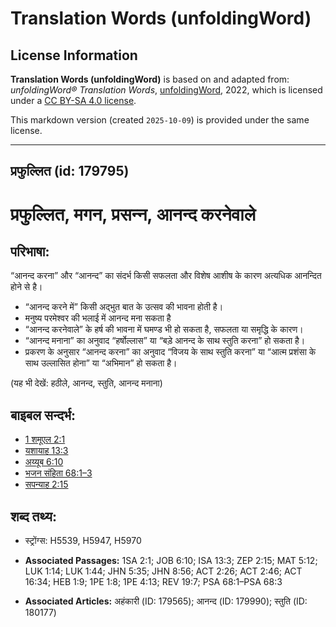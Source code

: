 # Translation Words (unfoldingWord)

## License Information

**Translation Words (unfoldingWord)** is based on and adapted from: _unfoldingWord® Translation Words_, [unfoldingWord](https://unfoldingword.org/utw), 2022, which is licensed under a [CC BY-SA 4.0 license](https://creativecommons.org/licenses/by-sa/4.0/legalcode.en).

This markdown version (created `2025-10-09`) is provided under the same license.



--------------------------------

## प्रफुल्लित (id: 179795)

प्रफुल्लित, मगन, प्रसन्‍न, आनन्द करनेवाले
=========================================

परिभाषा:
--------

“आनन्द करना” और “आनन्द” का संदर्भ किसी सफलता और विशेष आशीष के कारण अत्यधिक आनन्दित होने से है।

* “आनन्द करने में” किसी अद्भुत बात के उत्सव की भावना होती है।
* मनुष्य परमेश्वर की भलाई में आनन्द मना सकता है
* “आनन्द करनेवाले” के हर्ष की भावना में घमण्ड भी हो सकता है, सफलता या समृद्धि के कारण।
* “आनन्द मनाना” का अनुवाद “हर्षोल्लास” या “बड़े आनन्द के साथ स्तुति करना” हो सकता है।
* प्रकरण के अनुसार “आनन्द करना” का अनुवाद “विजय के साथ स्तुति करना” या “आत्म प्रशंसा के साथ उल्लासित होना” या “अभिमान” हो सकता है।

(यह भी देखें: हठीले, आनन्द, स्तुति, आनन्द मनाना)

बाइबल सन्दर्भ:
--------------

* [1 शमूएल 2:1](https://ref.ly/1Sam0:0)
* [यशायाह 13:3](https://ref.ly/Isa13:3)
* [अय्यूब 6:10](https://ref.ly/Job6:10)
* [भजन संहिता 68:1–3](rc://*/tn/help/psa/068/001)
* [सपन्याह 2:15](https://ref.ly/Zeph2:15)

शब्द तथ्य:
----------

* स्ट्रोंग्स: H5539, H5947, H5970

* **Associated Passages:** 1SA 2:1; JOB 6:10; ISA 13:3; ZEP 2:15; MAT 5:12; LUK 1:14; LUK 1:44; JHN 5:35; JHN 8:56; ACT 2:26; ACT 2:46; ACT 16:34; HEB 1:9; 1PE 1:8; 1PE 4:13; REV 19:7; PSA 68:1–PSA 68:3
* **Associated Articles:** अहंकारी (ID: 179565); आनन्द (ID: 179990); स्तुति (ID: 180177)

